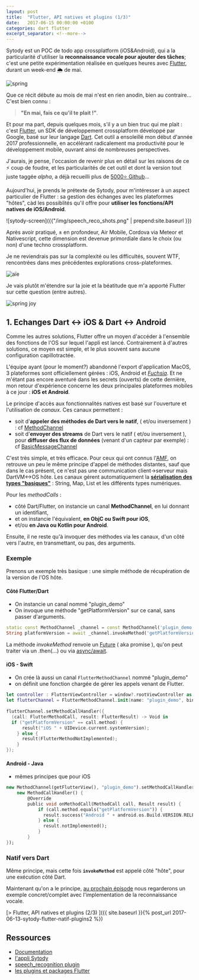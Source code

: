 ```yaml
---
layout: post
title:  "Flutter, API natives et plugins (1/3)"
date:   2017-06-15 00:00:00 +0100
categories: dart flutter
excerpt_separator: <!--more-->
---
```


Sytody est un POC de todo app crossplatform (iOS&Android), 
qui a la particularité d'utiliser la **reconnaissance vocale pour ajouter des tâches**;
c'est une petite expérimentation réalisée en quelques heures avec [Flutter](http://flutter.io), 
durant un week-end 🌦 de mai.

![spring](https://media.giphy.com/media/RrkNTIh8ymPPG/giphy.gif)

<!--more-->

Que ce récit débute au mois de mai n'est en rien anodin, bien au contraire... 
C'est bien connu : 

>**"En mai, fais ce qu'il te plait !"**.
 
Et pour ma part, depuis quelques mois, s'il y a un bien truc qui me plait : c'est [Flutter](http://flutter.io), 
un SDK de développement crossplatform développé par Google, basé sur leur langage [Dart](https://www.dartlang.org).
Cet outil a ensoleillé mon début d'année 2017 professionnelle, 
en accélérant radicalement ma productivité pour le développement mobile, ouvrant ainsi de nombreuses perspectives.

J'aurais, je pense, l'occasion de revenir plus en détail sur les raisons de ce ⚡️ coup de foudre,
et les particularités de cet outil et dont la version tout juste taggée *alpha*, 
a déjà recueilli plus de [5000⭐️ Github](https://githib.com/flutter/flutter)...

Aujourd'hui, je prends le prétexte de Sytody, pour m'intéresser à un aspect particulier de Flutter : 
sa gestion des échanges avec les plateformes "hôtes", 
càd les possiblités qu'il offre pour **utiliser les fonctions/API natives de iOS/Android**.

![sytody-screen]({{"/img/speech_reco_shots.png" | prepend:site.baseurl }})

Après avoir pratiqué, ± en profondeur, Air Mobile, Cordova via Meteor et Nativescript, 
cette dimension est devenue primordiale dans le choix (ou non) d'une techno crossplatform.

Je ne reviendrais pas sur la complexité ou les difficultés, souvent WTF, rencontrées dans mes précédentes explorations cross-plateformes.

![aïe](https://media0.giphy.com/media/YIE4cgmV6KxBS/200.gif)

Je vais plutôt m'étendre sur la joie et la béatitude que m'a apporté Flutter sur cette question (entre autres).

![spring joy](https://media2.giphy.com/media/wNipYAoZ3iaEE/200.gif)

## 1. Echanges Dart <-> iOS & Dart <-> Android
 
Comme les autres solutions, 
Flutter offre un moyen d'accéder à l'ensemble des fonctions de l'OS sur lequel l'appli est lancé.
Contrairement à d'autres solutions, ce moyen est simple, et le plus souvent sans aucune configuration capillotractée. 

L'équipe ayant (pour le moment?) abandonné l'export d'application MacOS,
3 plateformes sont officiellement gérées : iOS, Android et [*Fuchsia*](https://github.com/fuchsia-mirror). 
Et ne m'étant pas encore aventuré dans les secrets (ouverts) de cette dernière, 
mon retour d'expérience concerne les deux principales plateformes mobiles à ce jour : **iOS et Android**.

Le principe d'accès aux fonctionnalités natives est basé sur l'ouverture et l'utilisation de *canaux*. 
Ces canaux permettent :

- soit d'**appeler des méthodes de Dart vers le natif**, ( et/ou inversement ) : 
cf [MethodChannel](https://docs.flutter.io/flutter/services/MethodChannel-class.html)
- soit d'**envoyer des streams** de Dart vers le natif ( et/ou inversement ), 
pour **diffuser des flux de données** (venant d'un capteur par exemple) : 
cf [BasicMessageChannel](https://docs.flutter.io/flutter/services/BasicMessageChannel-class.html) 

C'est très simple, et très efficace. Pour ceux qui ont connus l'[AMF](https://en.wikipedia.org/wiki/Action_Message_Format), on retrouve un peu le même principe d'appel de méthodes distantes, sauf que dans le cas présent, ce n'est pas une communication client->serveur mais DartVM<->OS hôte. Les canaux gérent automatiquement la [**sérialisation des types "basiques"**](https://flutter.io/platform-channels/#codec) : String, Map, List et les différents types numériques. 
 
Pour les *methodCalls* : 
- côté Dart/Flutter, on instancie un canal **MethodChannel**, en lui donnant un identifiant,
- et on instancie l'équivalent, **en ObjC ou Swift pour iOS**, 
- et/ou **en Java ou Kotlin pour Android**.

Ensuite, il ne reste qu'à invoquer des méthodes via les canaux, d'un côté vers l'autre, en transmettant, ou pas, des arguments. 

### Exemple

Prenons un exemple très basique : 
une simple méthode de récupération de la version de l'OS hôte.

#### Côté Flutter/Dart

- On instancie un canal nommé "plugin_demo"
- On invoque une méthode "getPlatformVersion" sur ce canal, sans passer d'arguments.

```dart
static const MethodChannel _channel = const MethodChannel('plugin_demo');
String platformVersion = await _channel.invokeMethod('getPlatformVersion');
```

La méthode *invokeMethod* renvoie un [Future](https://www.dartlang.org/tutorials/language/futures) ( aka promise ), 
qu'on peut traiter via un .then(...) ou via [async/await](https://www.dartlang.org/articles/language/await-async).

#### iOS - Swift

- On crée là aussi un canal `FlutterMethodChannel` nommé "plugin_demo"
- on définit une fonction chargée de gérer les appels venant de Flutter.

```swift
let controller : FlutterViewController = window?.rootViewController as! FlutterViewController;
let flutterChannel = FlutterMethodChannel.init(name: "plugin_demo", binaryMessenger: controller);
  
flutterChannel.setMethodCallHandler({
  (call: FlutterMethodCall, result: FlutterResult) -> Void in
  if ("getPlatformVersion" == call.method) {
      result("iOS " + UIDevice.current.systemVersion);
    } else {
      result(FlutterMethodNotImplemented);
    }
});
```

#### Android - Java

- mêmes principes que pour iOS

```dart
new MethodChannel(getFlutterView(), "plugin_demo").setMethodCallHandler(
    new MethodCallHandler() {
        @Override
        public void onMethodCall(MethodCall call, Result result) {
            if (call.method.equals("getPlatformVersion")) {
              result.success("Android " + android.os.Build.VERSION.RELEASE);
            } else {
              result.notImplemented();
            }
        }
});
```

### Natif vers Dart

Même principe, mais cette fois **`invokeMethod`** est appelé côté "hôte", pour une exécution côté Dart.

Maintenant qu'on a le principe, [au prochain épisode]() nous regarderons un exemple concret/complet avec l'implementation de la reconnaissance vocale. 

[> Flutter, API natives et plugins (2/3) ]({{ site.baseurl }}{% post_url 2017-06-13-sytody-flutter-natif-plugins2 %})

## Ressources

- [Documentation](https://flutter.io/platform-plugins/)
- [l'appli Sytody](http://github.com/rxlabz/sytody)
- [speech_recognition plugin](http://github.com/rxlabz/speech_recognition)
- [les plugins et packages Flutter](https://pub.dartlang.org/flutter/packages/)